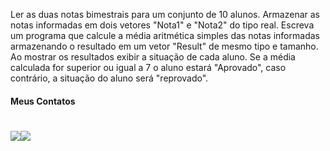 Ler as duas notas bimestrais para um conjunto de 10 alunos. Armazenar as notas informadas em dois vetores "Nota1" e "Nota2" do tipo real. Escreva um programa que calcule a média aritmética simples das notas informadas armazenando o resultado em um vetor "Result" de mesmo tipo e tamanho. Ao mostrar os resultados exibir a situação de cada aluno. Se a média calculada for superior ou igual a 7 o aluno estará "Aprovado", caso contrário, a situação do aluno será "reprovado".

#### Meus Contatos
# <a href = "mailto:joaodedeusrsfilho@gmail.com"><img src="https://img.shields.io/badge/-Gmail-%23333?style=for-the-badge&logo=gmail&logoColor=white" target="_blank"></a><a href="https://www.linkedin.com/in/joaodedeusrsfilho" target="_blank"><img src="https://img.shields.io/badge/-LinkedIn-%230077B5?style=for-the-badge&logo=linkedin&logoColor=white" target="_blank"></a> 
